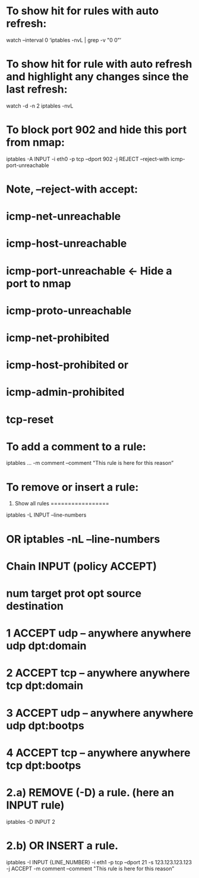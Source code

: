 To show hit for rules with auto refresh:
========================================

watch –interval 0 ‘iptables -nvL | grep -v "0 0”’

To show hit for rule with auto refresh and highlight any changes since the last refresh:
========================================================================================

watch -d -n 2 iptables -nvL

To block port 902 and hide this port from nmap:
===============================================

iptables -A INPUT -i eth0 -p tcp –dport 902 -j REJECT –reject-with icmp-port-unreachable

Note, –reject-with accept:
==========================

icmp-net-unreachable
====================

icmp-host-unreachable
=====================

icmp-port-unreachable &lt;- Hide a port to nmap
===============================================

icmp-proto-unreachable
======================

icmp-net-prohibited
===================

icmp-host-prohibited or
=======================

icmp-admin-prohibited
=====================

tcp-reset
=========

To add a comment to a rule:
===========================

iptables … -m comment –comment "This rule is here for this reason”

To remove or insert a rule:
===========================

1) Show all rules
=================

iptables -L INPUT –line-numbers

OR iptables -nL –line-numbers
=============================

Chain INPUT (policy ACCEPT)
===========================

num target prot opt source destination
======================================

1 ACCEPT udp – anywhere anywhere udp dpt:domain
===============================================

2 ACCEPT tcp – anywhere anywhere tcp dpt:domain
===============================================

3 ACCEPT udp – anywhere anywhere udp dpt:bootps
===============================================

4 ACCEPT tcp – anywhere anywhere tcp dpt:bootps
===============================================

2.a) REMOVE (-D) a rule. (here an INPUT rule)
=============================================

iptables -D INPUT 2

2.b) OR INSERT a rule.
======================

iptables -I INPUT {LINE\_NUMBER} -i eth1 -p tcp –dport 21 -s 123.123.123.123 -j ACCEPT -m comment –comment "This rule is here for this reason”
